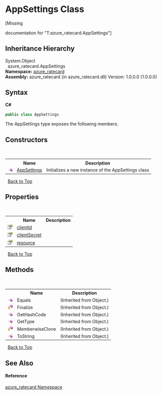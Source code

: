 # AppSettings Class
 

\[Missing <summary> documentation for "T:azure_ratecard.AppSettings"\]


## Inheritance Hierarchy
System.Object<br />&nbsp;&nbsp;azure_ratecard.AppSettings<br />
**Namespace:**&nbsp;<a href="N_azure_ratecard.md">azure_ratecard</a><br />**Assembly:**&nbsp;azure_ratecard (in azure_ratecard.dll) Version: 1.0.0.0 (1.0.0.0)

## Syntax

**C#**<br />
``` C#
public class AppSettings
```

The AppSettings type exposes the following members.


## Constructors
&nbsp;<table><tr><th></th><th>Name</th><th>Description</th></tr><tr><td>![Public method](media/pubmethod.gif "Public method")</td><td><a href="M_azure_ratecard_AppSettings__ctor.md">AppSettings</a></td><td>
Initializes a new instance of the AppSettings class</td></tr></table>&nbsp;
<a href="#appsettings-class">Back to Top</a>

## Properties
&nbsp;<table><tr><th></th><th>Name</th><th>Description</th></tr><tr><td>![Public property](media/pubproperty.gif "Public property")</td><td><a href="P_azure_ratecard_AppSettings_clientId.md">clientId</a></td><td /></tr><tr><td>![Public property](media/pubproperty.gif "Public property")</td><td><a href="P_azure_ratecard_AppSettings_clientSecret.md">clientSecret</a></td><td /></tr><tr><td>![Public property](media/pubproperty.gif "Public property")</td><td><a href="P_azure_ratecard_AppSettings_resource.md">resource</a></td><td /></tr></table>&nbsp;
<a href="#appsettings-class">Back to Top</a>

## Methods
&nbsp;<table><tr><th></th><th>Name</th><th>Description</th></tr><tr><td>![Public method](media/pubmethod.gif "Public method")</td><td>Equals</td><td> (Inherited from Object.)</td></tr><tr><td>![Protected method](media/protmethod.gif "Protected method")</td><td>Finalize</td><td> (Inherited from Object.)</td></tr><tr><td>![Public method](media/pubmethod.gif "Public method")</td><td>GetHashCode</td><td> (Inherited from Object.)</td></tr><tr><td>![Public method](media/pubmethod.gif "Public method")</td><td>GetType</td><td> (Inherited from Object.)</td></tr><tr><td>![Protected method](media/protmethod.gif "Protected method")</td><td>MemberwiseClone</td><td> (Inherited from Object.)</td></tr><tr><td>![Public method](media/pubmethod.gif "Public method")</td><td>ToString</td><td> (Inherited from Object.)</td></tr></table>&nbsp;
<a href="#appsettings-class">Back to Top</a>

## See Also


#### Reference
<a href="N_azure_ratecard.md">azure_ratecard Namespace</a><br />